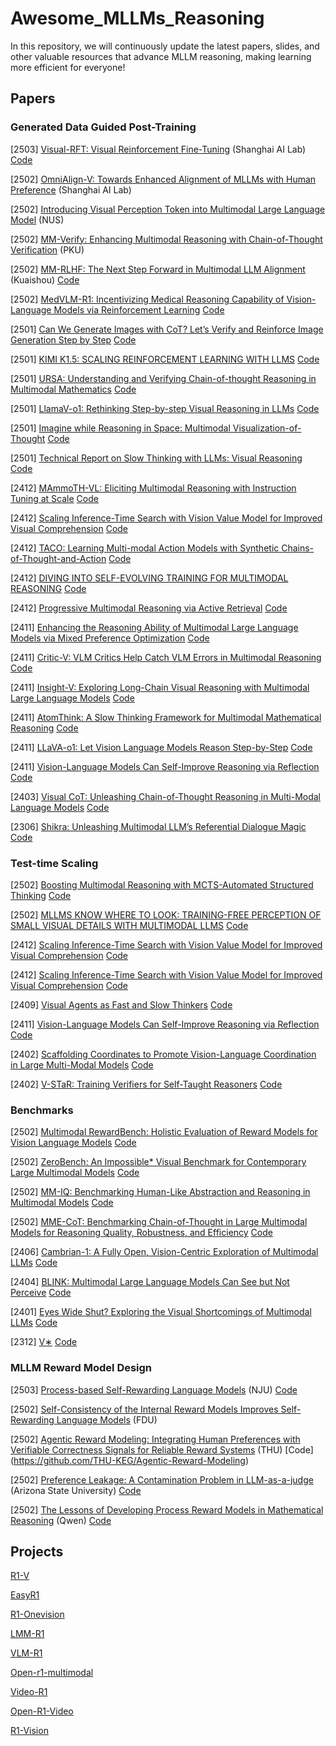 # Awesome_MLLMs_Reasoning

In this repository, we will continuously update the latest papers, slides, and other valuable resources that advance MLLM reasoning, making learning more efficient for everyone!

## Papers

### Generated Data Guided Post-Training
[2503] [Visual-RFT: Visual Reinforcement Fine-Tuning](https://arxiv.org/abs/2503.01785) (Shanghai AI Lab)   [Code](https://github.com/Liuziyu77/Visual-RFT)

[2502] [OmniAlign-V: Towards Enhanced Alignment of MLLMs with Human Preference](https://arxiv.org/pdf/2502.18411) (Shanghai AI Lab)

[2502] [Introducing Visual Perception Token into Multimodal Large Language Model](https://arxiv.org/pdf/2502.17425) (NUS)

[2502] [MM-Verify: Enhancing Multimodal Reasoning with Chain-of-Thought Verification](https://arxiv.org/pdf/2502.13383) (PKU)

[2502] [MM-RLHF: The Next Step Forward in Multimodal LLM Alignment](https://arxiv.org/pdf/2502.10391) (Kuaishou) [Code](https://github.com/Kwai-YuanQi/MM-RLHF)

[2502] [MedVLM-R1: Incentivizing Medical Reasoning Capability of Vision-Language Models via Reinforcement Learning](https://arxiv.org/pdf/2502.19634) [Code]()

[2501] [Can We Generate Images with CoT? Let’s Verify and Reinforce Image Generation Step by Step](https://arxiv.org/pdf/2501.13926) [Code]()

[2501] [KIMI K1.5: SCALING REINFORCEMENT LEARNING WITH LLMS](https://arxiv.org/pdf/2501.12599) [Code]()

[2501] [URSA: Understanding and Verifying Chain-of-thought Reasoning in Multimodal Mathematics](https://arxiv.org/pdf/2501.04686) [Code]()

[2501] [LlamaV-o1: Rethinking Step-by-step Visual Reasoning in LLMs](https://arxiv.org/pdf/2501.06186) [Code]()

[2501] [Imagine while Reasoning in Space: Multimodal Visualization-of-Thought](https://arxiv.org/pdf/2501.07542) [Code]()

[2501] [Technical Report on Slow Thinking with LLMs: Visual Reasoning](https://arxiv.org/pdf/2501.01904) [Code]()

[2412] [MAmmoTH-VL: Eliciting Multimodal Reasoning with Instruction Tuning at Scale](https://arxiv.org/pdf/2412.05237) [Code]()

[2412] [Scaling Inference-Time Search with Vision Value Model for Improved Visual Comprehension](https://arxiv.org/pdf/2412.03704) [Code]()

[2412] [TACO: Learning Multi-modal Action Models with Synthetic Chains-of-Thought-and-Action](https://arxiv.org/pdf/2412.05479) [Code]()

[2412] [DIVING INTO SELF-EVOLVING TRAINING FOR MULTIMODAL REASONING](https://arxiv.org/pdf/2412.17451) [Code]()

[2412] [Progressive Multimodal Reasoning via Active Retrieval](https://arxiv.org/pdf/2412.14835) [Code]()

[2411] [Enhancing the Reasoning Ability of Multimodal Large Language Models via Mixed Preference Optimization](https://arxiv.org/pdf/2411.10442) [Code]()

[2411] [Critic-V: VLM Critics Help Catch VLM Errors in Multimodal Reasoning](https://arxiv.org/pdf/2411.18203) [Code]()

[2411] [Insight-V: Exploring Long-Chain Visual Reasoning with Multimodal Large Language Models](https://arxiv.org/pdf/2411.14432) [Code]()

[2411] [AtomThink: A Slow Thinking Framework for Multimodal Mathematical Reasoning](https://arxiv.org/pdf/2411.11930) [Code]()

[2411] [LLaVA-o1: Let Vision Language Models Reason Step-by-Step](https://arxiv.org/pdf/2411.10440v1) [Code]()

[2411] [Vision-Language Models Can Self-Improve Reasoning via Reflection](https://arxiv.org/pdf/2411.00855) [Code]()

[2403] [Visual CoT: Unleashing Chain-of-Thought Reasoning in Multi-Modal Language Models](https://arxiv.org/pdf/2403.16999) [Code]()

[2306] [Shikra: Unleashing Multimodal LLM’s Referential Dialogue Magic](https://arxiv.org/pdf/2306.15195) [Code]()


### Test-time Scaling
[2502] [Boosting Multimodal Reasoning with MCTS-Automated Structured Thinking](https://arxiv.org/pdf/2502.02339) [Code]()

[2502] [MLLMS KNOW WHERE TO LOOK: TRAINING-FREE PERCEPTION OF SMALL VISUAL DETAILS WITH MULTIMODAL LLMS](https://arxiv.org/pdf/2502.17422) [Code]()

[2412] [Scaling Inference-Time Search with Vision Value Model for Improved Visual Comprehension](https://arxiv.org/pdf/2412.03704) [Code]()

[2412] [Scaling Inference-Time Search with Vision Value Model for Improved Visual Comprehension](https://arxiv.org/pdf/2412.03704) [Code]()

[2409] [Visual Agents as Fast and Slow Thinkers](https://openreview.net/pdf?id=ncCuiD3KJQ) [Code]()

[2411] [Vision-Language Models Can Self-Improve Reasoning via Reflection](https://arxiv.org/pdf/2411.00855) [Code](https://github.com/njucckevin/MM-Self-Improve)

[2402] [Scaffolding Coordinates to Promote Vision-Language Coordination in Large Multi-Modal Models](https://arxiv.org/pdf/2402.12058) [Code](https://github.com/leixy20/Scaffold)

[2402] [V-STaR: Training Verifiers for Self-Taught Reasoners](https://arxiv.org/pdf/2402.06457) [Code]()

### Benchmarks

[2502] [Multimodal RewardBench: Holistic Evaluation of Reward Models for Vision Language Models](https://arxiv.org/pdf/2502.14191) [Code](https://github.com/facebookresearch/multimodal_rewardbench)  

[2502] [ZeroBench: An Impossible* Visual Benchmark for Contemporary Large Multimodal Models](https://arxiv.org/pdf/2502.09696) [Code](https://zerobench.github.io/)  

[2502] [MM-IQ: Benchmarking Human-Like Abstraction and Reasoning in Multimodal Models](https://arxiv.org/pdf/2502.00698) [Code](https://acechq.github.io/MMIQ-benchmark/)  

[2502] [MME-CoT: Benchmarking Chain-of-Thought in Large Multimodal Models for Reasoning Quality, Robustness, and Efficiency](https://arxiv.org/pdf/2502.09621) [Code](https://mmecot.github.io/)

[2406] [Cambrian-1: A Fully Open, Vision-Centric Exploration of Multimodal LLMs](https://arxiv.org/pdf/2406.16860) [Code](https://github.com/cambrian-mllm/cambrian)

[2404] [BLINK: Multimodal Large Language Models Can See but Not Perceive](https://arxiv.org/pdf/2404.12390) [Code]()

[2401] [Eyes Wide Shut? Exploring the Visual Shortcomings of Multimodal LLMs](https://arxiv.org/pdf/2401.06209) [Code]()

[2312] [V∗](https://arxiv.org/pdf/2312.14135)  [Code]() 

### MLLM Reward Model Design
[2503] [Process-based Self-Rewarding Language Models](https://arxiv.org/pdf/2503.03746) (NJU) [Code](https://github.com/Shimao-Zhang/Process-Self-Rewarding)  

[2502] [Self-Consistency of the Internal Reward Models Improves Self-Rewarding Language Models](https://arxiv.org/pdf/2502.08922) (FDU)

[2502] [Agentic Reward Modeling: Integrating Human Preferences with Verifiable Correctness Signals for Reliable Reward Systems](https://arxiv.org/pdf/2502.19328)  (THU) [Code] (https://github.com/THU-KEG/Agentic-Reward-Modeling)

[2502] [Preference Leakage: A Contamination Problem in LLM-as-a-judge](https://arxiv.org/abs/2502.01534) (Arizona State University) [Code](https://github.com/David-Li0406/Preference-Leakage)

[2502] [The Lessons of Developing Process Reward Models in Mathematical Reasoning](https://arxiv.org/abs/2501.07301) (Qwen) [Code](https://huggingface.co/Qwen/Qwen2.5-Math-PRM-7B)

## Projects
[R1-V](https://github.com/Deep-Agent/R1-V) 

[EasyR1](https://github.com/hiyouga/EasyR1)  

[R1-Onevision](https://github.com/Fancy-MLLM/R1-Onevision)  

[LMM-R1](https://github.com/TideDra/lmm-r1)  

[VLM-R1](https://github.com/om-ai-lab/VLM-R1)  

[Open-r1-multimodal](https://github.com/EvolvingLMMs-Lab/open-r1-multimodal)  

[Video-R1](https://github.com/tulerfeng/Video-R1)  

[Open-R1-Video](https://github.com/Wang-Xiaodong1899/Open-R1-Video)  

[R1-Vision](https://github.com/yuyq96/R1-Vision)  
